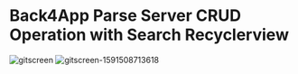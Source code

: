 # Back4App Parse Server CRUD Operation with Search Recyclerview
![gitscreen](https://user-images.githubusercontent.com/22006238/82876389-82e2dc00-9f5a-11ea-847f-1095867a8b44.png) ![gitscreen-1591508713618](https://user-images.githubusercontent.com/22006238/83961384-717fc500-a8b4-11ea-96e7-f417cc64fd4b.jpg)

